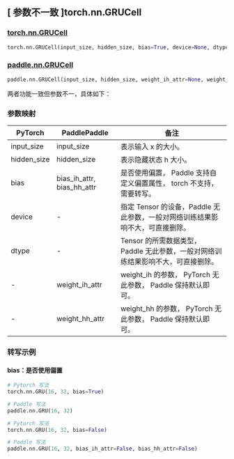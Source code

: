 ## [ 参数不一致 ]torch.nn.GRUCell
### [torch.nn.GRUCell](https://pytorch.org/docs/stable/generated/torch.nn.GRUCell.html#torch.nn.GRUCell)
```python
torch.nn.GRUCell(input_size, hidden_size, bias=True, device=None, dtype=None)
```

### [paddle.nn.GRUCell](https://www.paddlepaddle.org.cn/documentation/docs/zh/develop/api/paddle/nn/GRUCell_cn.html#grucell)
```python
paddle.nn.GRUCell(input_size, hidden_size, weight_ih_attr=None, weight_hh_attr=None, bias_ih_attr=None, bias_hh_attr=None, name=None)
```

两者功能一致但参数不一，具体如下：
### 参数映射
| PyTorch       | PaddlePaddle | 备注                                                   |
| ------------- | ------------ | ------------------------------------------------------ |
| input_size          | input_size            | 表示输入 x 的大小。  |
| hidden_size          | hidden_size            | 表示隐藏状态 h 大小。  |
| bias          | bias_ih_attr, bias_hh_attr  | 是否使用偏置， Paddle 支持自定义偏置属性， torch 不支持，需要转写。   |
| device   | -   | 指定 Tensor 的设备，Paddle 无此参数，一般对网络训练结果影响不大，可直接删除。  |
| dtype   | -   | Tensor 的所需数据类型，Paddle 无此参数，一般对网络训练结果影响不大，可直接删除。 |
| -             |weight_ih_attr| weight_ih 的参数， PyTorch 无此参数， Paddle 保持默认即可。  |
| -             |weight_hh_attr| weight_hh 的参数，  PyTorch 无此参数， Paddle 保持默认即可。  |


### 转写示例
#### bias：是否使用偏置
```python
# Pytorch 写法
torch.nn.GRU(16, 32, bias=True)

# Paddle 写法
paddle.nn.GRU(16, 32)
```
```python
# Pytorch 写法
torch.nn.GRU(16, 32, bias=False)

# Paddle 写法
paddle.nn.GRU(16, 32, bias_ih_attr=False, bias_hh_attr=False)
```
